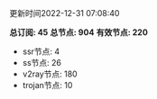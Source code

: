 更新时间2022-12-31 07:08:40

**总订阅: 45**
**总节点: 904**
**有效节点: 220**
- ssr节点: 4
- ss节点: 26
- v2ray节点: 180
- trojan节点: 10
